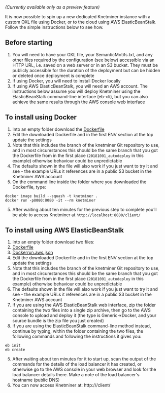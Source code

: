 _(Currently available only as a preview feature)_

It is now possible to spin up a new dedicated Knetminer instance with a custom OXL file using Docker, or to the cloud using AWS ElasticBeanStalk. Follow the simple instructions below to see how.

## Before starting

1. You will need to have your OXL file, your SemanticMotifs.txt, and any other files required by the configuration (see below) accessible via an HTTP URL, i.e. saved on a web server or in an S3 bucket. They must be publicly accessible for the duration of the deployment but can be hidden or deleted once deployment is complete
2. If using Docker, you will need to install Docker locally
3. If using AWS ElasticBeanStalk, you will need an AWS account. The instructions below assume you will deploy Knetminer using the ElasticBeanStalk command-line interface (eb-cli), but you can also achieve the same results through the AWS console web interface

## To install using Docker

1. Into an empty folder download the [Dockerfile](https://raw.githubusercontent.com/Rothamsted/knetminer/20181001_autodeploy/common/quickstart/Dockerfile)
2. Edit the downloaded Dockerfile and in the first ENV section at the top update the settings
  1. Note that this includes the branch of the knetminer Git repository to use, and in most circumstances this should be the same branch that you got the Dockerfile from in the first place (`20181001_autodeploy` in this example) otherwise behaviour could be unpredictable
  2. The defaults shown in the file will also work if you just want to try it and see - the example URLs it references are in a public S3 bucket in the Knetminer AWS account
3. On the command line inside the folder where you downloaded the Dockerfile, type:
```
docker image build --squash -t knetminer .
docker run -p8080:8080 -it --rm knetminer
```
5. After waiting about ten minutes for the previous step to complete you’ll be able to access Knetminer at `http://localhost:8080/client/`

## To install using AWS ElasticBeanStalk

1. Into an empty folder download two files:
  1. [Dockerfile](https://raw.githubusercontent.com/Rothamsted/knetminer/20181001_autodeploy/common/quickstart/Dockerfile)
  2. [Dockerrun.aws.json](https://raw.githubusercontent.com/Rothamsted/knetminer/20181001_autodeploy/common/quickstart/Dockerrun.aws.json)
2. Edit the downloaded Dockerfile and in the first ENV section at the top update the settings
  1. Note that this includes the branch of the knetminer Git repository to use, and in most circumstances this should be the same branch that you got the Dockerfile from in the first place (`20181001_autodeploy` in this example) otherwise behaviour could be unpredictable
  2. The defaults shown in the file will also work if you just want to try it and see - the example URLs it references are in a public S3 bucket in the Knetminer AWS account
3. If you are using the AWS ElasticBeanStalk web interface, zip the folder containing the two files into a single zip archive, then go to the AWS console to upload and deploy it (the type is Generic->Docker, and your source bundle is the zip file you just created)
4. If you are using the ElasticBeanStalk command-line method instead, continue by typing, within the folder containing the two files, the following commands and following the instructions it gives you:
```
eb init
eb create
```
5. After waiting about ten minutes for it to start up, scan the output of the commands for the details of the load balancer it has created, or otherwise go to the AWS console in your web browser and look for the load balancer details there. Make a note of the load balancer's hostname (public DNS)
6. You can now access Knetminer at: http://<your-load-balancer-hostname>/client/ 
